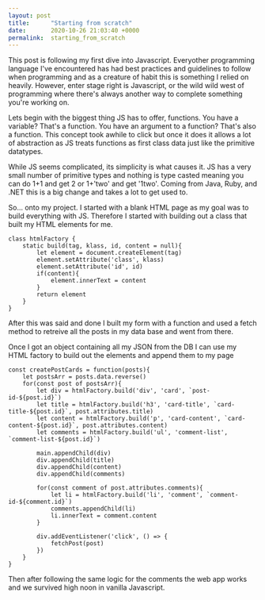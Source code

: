 ```yaml
---
layout: post
title:      "Starting from scratch"
date:       2020-10-26 21:03:40 +0000
permalink:  starting_from_scratch
---
```



This post is following my first dive into Javascript. Everyother programming language I've encountered has had best practices and guidelines to follow when programming and as a creature of habit this is something I relied on heavily. However, enter stage right is Javascript, or the wild wild west of programming where there's always another way to complete something you're working on.

Lets begin with the biggest thing JS has to offer, functions. You have a variable? That's a function. You have an argument to a function? That's also a function. This concept took awhile to click but once it does it allows a lot of abstraction as JS treats functions as first class data just like the primitive datatypes.

While JS seems complicated, its simplicity is what causes it. JS has a very small number of primitive types and nothing is type casted meaning you can do 1+1 and get 2 or 1+'two' and get '1two'. Coming from Java, Ruby, and .NET this is a big change and takes a lot to get used to.

So... onto my project. I started with a blank HTML page as my goal was to build everything with JS. Therefore I started with building out a class that built my HTML elements for me.

```
class htmlFactory {
    static build(tag, klass, id, content = null){
        let element = document.createElement(tag)
        element.setAttribute('class', klass)
        element.setAttribute('id', id)
        if(content){
            element.innerText = content
        }
        return element
    }
}
```

After this was said and done I built my form with a function and used a fetch method to retreive all the posts in my data base and went from there.

Once I got an object containing all my JSON from the DB I can use my HTML factory to build out the elements and append them to my page

```
const createPostCards = function(posts){
    let postsArr = posts.data.reverse()
    for(const post of postsArr){
        let div = htmlFactory.build('div', 'card', `post-id-${post.id}`)
        let title = htmlFactory.build('h3', 'card-title', `card-title-${post.id}`, post.attributes.title)
        let content = htmlFactory.build('p', 'card-content', `card-content-${post.id}`, post.attributes.content)
        let comments = htmlFactory.build('ul', 'comment-list', `comment-list-${post.id}`)

        main.appendChild(div)
        div.appendChild(title)
        div.appendChild(content)
        div.appendChild(comments)

        for(const comment of post.attributes.comments){
            let li = htmlFactory.build('li', 'comment', `comment-id-${comment.id}`)
            comments.appendChild(li)
            li.innerText = comment.content
        }

        div.addEventListener('click', () => {
            fetchPost(post)
        })
    }
}
```

Then after following the same logic for the comments the web app works and we survived high noon in vanilla Javascript.

